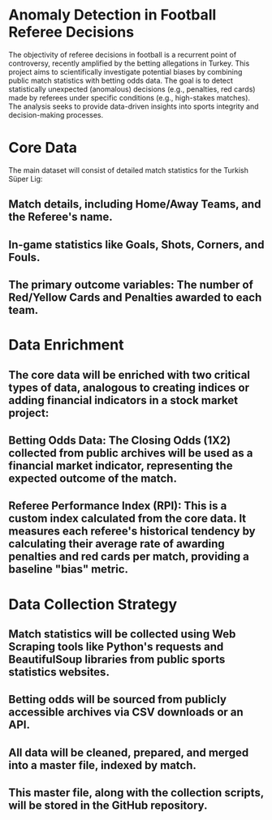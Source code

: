 # Anomaly Detection in Football Referee Decisions
The objectivity of referee decisions in football is a recurrent point of controversy, recently amplified by the betting allegations in Turkey. This project aims to scientifically investigate potential biases by combining public match statistics with betting odds data. The goal is to detect statistically unexpected (anomalous) decisions (e.g., penalties, red cards) made by referees under specific conditions (e.g., high-stakes matches). The analysis seeks to provide data-driven insights into sports integrity and decision-making processes.


# Core Data 
The main dataset will consist of detailed match statistics for the Turkish Süper Lig:

## Match details, including  Home/Away Teams, and the Referee's name.

## In-game statistics like Goals, Shots, Corners, and Fouls.

## The primary outcome variables: The number of Red/Yellow Cards and Penalties awarded to each team.


# Data Enrichment  

## The core data will be enriched with two critical types of data, analogous to creating indices or adding financial indicators in a stock market project:

## Betting Odds Data: The Closing Odds (1X2) collected from public archives will be used as a financial market indicator, representing the expected outcome of the match.

## Referee Performance Index (RPI): This is a custom index calculated from the core data. It measures each referee's historical tendency by calculating their average rate of awarding penalties and red cards per match, providing a baseline "bias" metric.

# Data Collection Strategy 

## Match statistics will be collected using Web Scraping tools like Python's requests and BeautifulSoup libraries from public sports statistics websites.

## Betting odds will be sourced from publicly accessible archives via CSV downloads or an API.

## All data will be cleaned, prepared, and merged into a master file, indexed by match.

## This master file, along with the collection scripts, will be stored in the GitHub repository.
